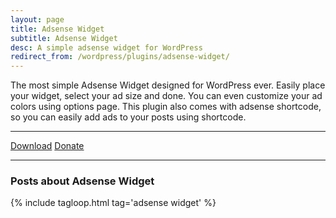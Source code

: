 ```yaml
---
layout: page
title: Adsense Widget
subtitle: Adsense Widget
desc: A simple adsense widget for WordPress
redirect_from: /wordpress/plugins/adsense-widget/
---
```


<p class="catch">The most simple Adsense Widget designed for WordPress ever. Easily place your widget, select your ad size and done. You can even customize your ad colors using options page. This plugin also comes with adsense shortcode, so you can easily add ads to your posts using shortcode.</p>

***

<div class="btn-wrap">
<a href="https://wordpress.org/plugins/adsense-widget/" class="btn btn-success btn-inline" target="\_blank">Download</a>
<a href="http://metinsaylan.com/donate/" class="btn btn-default btn-inline" target="\_blank">Donate</a>
</div>

***

### Posts about Adsense Widget

{% include tagloop.html tag='adsense widget' %}
